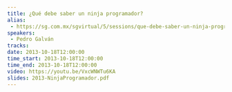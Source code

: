 ```yaml
---
title: ¿Qué debe saber un ninja programador?
alias:
 - https://sg.com.mx/sgvirtual/5/sessions/que-debe-saber-un-ninja-programador
speakers:
 - Pedro Galván
tracks:
date: 2013-10-18T12:00:00
time_start: 2013-10-18T12:00:00
time_end: 2013-10-18T12:00:00
video: https://youtu.be/VxcWNWTu6KA
slides: 2013-NinjaProgramador.pdf
---
```



